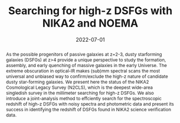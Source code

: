 ---
title: "Searching for high-z DSFGs with NIKA2 and NOEMA"
collection: "publications"
category: "co_procs"
permalink: /publications/2022EPJWC25700006B
link: https://ui.adsabs.harvard.edu/abs/2022EPJWC.25700006B/abstract
date: 2022-07-01
venue: "mm Universe @ NIKA2 - Observing the mm Universe with the NIKA2 Camera"
citation: "Muñoz-Echeverría, M., Adam, R., Ade, P., et al. (2022), mm Universe @ NIKA2 - Observing the mm Universe with the NIKA2 Camera, 257, 00033."
abstract: "As the possible progenitors of passive galaxies at z=2-3, dusty starforming galaxies (DSFGs) at z&gt;4 provide a unique perspective to study the formation, assembly, and early quenching of massive galaxies in the early Universe. The extreme obscuration in optical-IR makes (sub)mm spectral scans the most universal and unbiased way to confirm/exclude the high-z nature of candidate dusty star-forming galaxies. We present here the status of the NIKA2 Cosmological Legacy Survey (N2CLS), which is the deepest wide-area singledish survey in the millimeter searching for high-z DSFGs. We also introduce a joint-analysis method to effciently search for the spectroscopic redshift of high-z DSFGs with noisy spectra and photometric data and present its success in identifying the redshift of DSFGs found in NIKA2 science verification data."
---